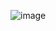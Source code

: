 ![image](https://github.com/sanchezalyssa/color-scheme/assets/132685558/9bca5c93-0113-4b55-95a9-848150519fd7)


